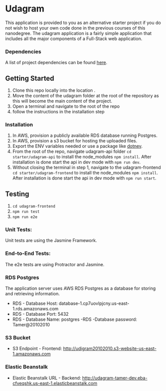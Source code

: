 # Udagram

This application is provided to you as an alternative starter project if you do not wish to host your own code done in the previous courses of this nanodegree. The udagram application is a fairly simple application that includes all the major components of a Full-Stack web application.


### Dependencies
A list of project dependencies can be found [here](document/dependencies.md).


## Getting Started

1. Clone this repo locally into the location .
2. Move the content of the udagram folder at the root of the repository as this will become the main content of the project.
3. Open a terminal and navigate to the root of the repo
4. follow the instructions in the installation step
### Installation



1. In AWS, provision a publicly available RDS database running Postgres.
2. In AWS, provision a s3 bucket for hosting the uploaded files.
3. Export the ENV variables needed or use a package like [dotnev](https://www.npmjs.com/package/dotenv).
4. From the root of the repo, navigate udagram-api folder `cd starter/udagram-api` to install the node_modules `npm install`. After installation is done start the api in dev mode with `npm run dev`.
5. Without closing the terminal in step 1, navigate to the udagram-frontend `cd starter/udagram-frontend` to install the node_modules `npm install`. After installation is done start the api in dev mode with `npm run start`.

## Testing
1. `cd udagram-frontend`
1. `npm run test`
1. `npm run e2e`

### Unit Tests:

Unit tests are using the Jasmine Framework.

### End-to-End Tests:

The e2e tests are using Protractor and Jasmine.

### RDS Postgres

The application server uses AWS RDS Postgres as a database for storing and retrieving information.

- RDS - Database Host: database-1.cp7uovlpjcny.us-east-1.rds.amazonaws.com
- RDS - Database Port: 5432
- RDS - Database Name: postgres
-RDS -Database password: Tamer@20102010

### S3 Bucket

- S3 Endpoint - Frontend: <http://udigram20102010.s3-website-us-east-1.amazonaws.com>


### Elastic Beanstalk


- Elastic Beanstalk URL - Backend: <http://udagram-tamer-dev.eba-cfveqshk.us-east-1.elasticbeanstalk.com>